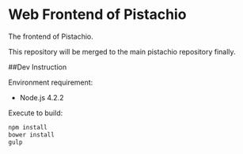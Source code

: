 # Web Frontend of Pistachio

The frontend of Pistachio.

This repository will be merged to the main pistachio repository finally.

##Dev Instruction

Environment requirement:

- Node.js 4.2.2

Execute to build:
```bash
npm install
bower install
gulp
```
